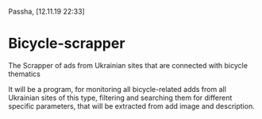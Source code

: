 Passha, [12.11.19 22:33]
# Bicycle-scrapper
The Scrapper of ads from Ukrainian sites that are connected with bicycle thematics 

It will be a program, for monitoring all bicycle-related adds from all Ukrainian sites of this type, filtering and searching them for different specific parameters, that will be extracted from add image and description.
